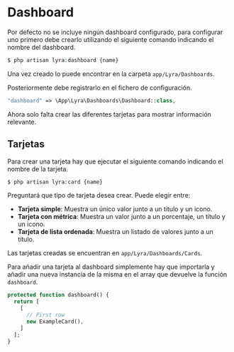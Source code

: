 # Dashboard

Por defecto no se incluye ningún dashboard configurado, para configurar uno primero debe crearlo utilizando el siguiente comando indicando el nombre del dashboard.

``` php
$ php artisan lyra:dashboard {name}
```

Una vez creado lo puede encontrar en la carpeta `app/Lyra/Dashboards`.

Posteriormente debe registrarlo en el fichero de configuración.

``` php
"dashboard" => \App\Lyra\Dashboards\Dashboard::class,
```

Ahora solo falta crear las diferentes tarjetas para mostrar información relevante.

## Tarjetas

Para crear una tarjeta hay que ejecutar el siguiente comando indicando el nombre de la tarjeta.

``` php
$ php artisan lyra:card {name}
```

Preguntará que tipo de tarjeta desea crear. Puede elegir entre:

- **Tarjeta simple**: Muestra un único valor junto a un título y un icono.
- **Tarjeta con métrica**: Muestra un valor junto a un porcentaje, un título y un icono.
- **Tarjeta de lista ordenada**: Muestra un listado de valores junto a un título.

Las tarjetas creadas se encuentran en `app/Lyra/Dashboards/Cards`.

Para añadir una tarjeta al dashboard simplemente hay que importarla y añadir una nueva instancia de la misma en el array que devuelve la función `dashboard`.

``` php
protected function dashboard() {
  return [
    [
      // First row
      new ExampleCard(),
    ]
  ];
}
```
